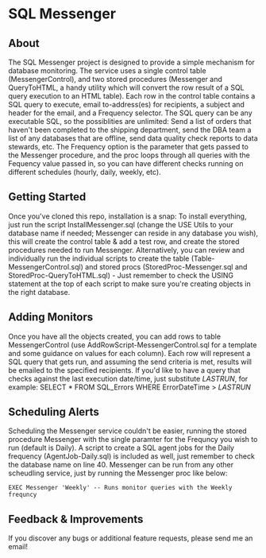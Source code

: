 # SQL Messenger

## About
The SQL Messenger project is designed to provide a simple mechanism for database monitoring.  The service uses a single control table (MessengerControl), and two stored procedures (Messenger and QueryToHTML, a handy utility which will convert the row result of a SQL query execution to an HTML table).  Each row in the control table contains a SQL query to execute, email to-address(es) for recipients, a subject and header for the email, and a Frequency selector.  The SQL query can be any executable SQL, so the possiblities are unlimited:  Send a list of orders that haven't been completed to the shipping department, send the DBA team a list of any databases that are offline, send data quality check reports to data stewards, etc.  The Frequency option is the parameter that gets passed to the Messenger procedure, and the proc loops through all queries with the Fequency value passed in, so you can have different checks running on different schedules (hourly, daily, weekly, etc).

## Getting Started
Once you've cloned this repo, installation is a snap:  To install everything, just run the script InstallMessenger.sql (change the USE Utils to your database name if needed; Messenger can reside in any database you wish), this will create the control table & add a test row, and create the stored procedures needed to run Messenger.  Alternatively, you can review and individually run the individual scripts to create the table (Table-MessengerControl.sql) and stored procs (StoredProc-Messenger.sql and StoredProc-QueryToHTML.sql) - Just remember to check the USING statement at the top of each script to make sure you're creating objects in the right database.

## Adding Monitors
Once you have all the objects created, you can add rows to table MessengerControl (use AddRowScript-MessengerControl.sql for a template and some guidance on values for each column).  Each row will represent a SQL query that gets run, and assuming the send criteria is met, results will be emailed to the specified recipients.  If you'd like to have a query that checks against the last execution date/time, just substitute $LASTRUN$, for example:  SELECT * FROM SQL_Errors WHERE ErrorDateTime > $LASTRUN$

## Scheduling Alerts
Scheduling the Messenger service couldn't be easier, running the stored procedure Messenger with the single paramter for the Frequncy you wish to run (default is Daily).  A script to create a SQL agent jobs for the Daily frequency (AgentJob-Daily.sql) is included as well, just remember to check the database name on line 40.  Messenger can be run from any other scheudling service, just by running the Messenger proc like below:
 
    EXEC Messenger 'Weekly' -- Runs monitor queries with the Weekly frequncy

## Feedback & Improvements
If you discover any bugs or additional feature requests, please send me an email!
